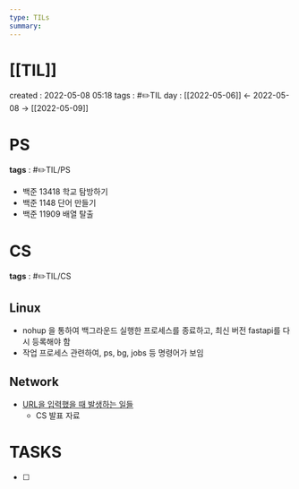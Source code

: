 ```yaml
---
type: TILs
summary: 
---
```


# [[TIL]]
created : 2022-05-08 05:18
tags : #✏️TIL
day : [[2022-05-06]] ← 2022-05-08 → [[2022-05-09]]

# PS
**tags** : #✏️TIL/PS 
- 백준 13418 학교 탐방하기
- 백준 1148 단어 만들기
- 백준 11909 배열 탈출

# CS
**tags** : #✏️TIL/CS 

## Linux
- nohup 을 통하여 백그라운드 실행한 프로세스를 종료하고, 최신 버전 fastapi를 다시 등록해야 함
- 작업 프로세스 관련하여, ps, bg, jobs 등 명령어가 보임

## Network
- [URL을 입력했을 때 발생하는 일들](https://github.com/CS-yorisa/CS-COOK-BOOK/blob/main/%EB%84%A4%ED%8A%B8%EC%9B%8C%ED%81%AC/URL%EC%9D%84%20%EC%9E%85%EB%A0%A5%ED%96%88%EC%9D%84%20%EB%95%8C%20%EB%B0%9C%EC%83%9D%ED%95%98%EB%8A%94%20%EC%9D%BC%EB%93%A4.md)
	- CS 발표 자료

# TASKS
- [ ] 
